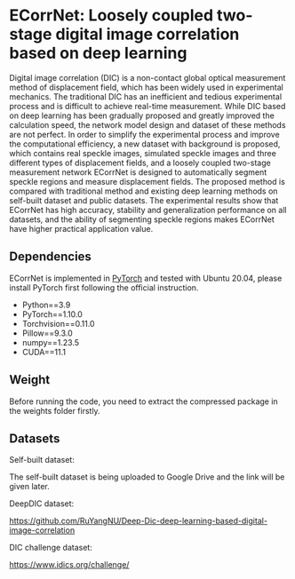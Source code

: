 # ECorrNet: Loosely coupled two-stage digital image correlation based on deep learning

Digital image correlation (DIC) is a non-contact global optical measurement method of displacement field, which has been widely used in experimental mechanics. The traditional DIC has an inefficient and tedious experimental process and is difficult to achieve real-time measurement. While DIC based on deep learning has been gradually proposed and greatly improved the calculation speed, the network model design and dataset of these methods are not perfect. In order to simplify the experimental process and improve the computational efficiency, a new dataset with background is proposed, which contains real speckle images, simulated speckle images and three different types of displacement fields, and a loosely coupled two-stage measurement network ECorrNet is designed to automatically segment speckle regions and measure displacement fields. The proposed method is compared with traditional method and existing deep learning methods on self-built dataset and public datasets. The experimental results show that ECorrNet has high accuracy, stability and generalization performance on all datasets, and the ability of segmenting speckle regions makes ECorrNet have higher practical application value.

## Dependencies

ECorrNet is implemented in [PyTorch](https://pytorch.org/) and tested with Ubuntu 20.04, please install PyTorch first following the official instruction.

- Python==3.9
- PyTorch==1.10.0
- Torchvision==0.11.0
- Pillow==9.3.0
- numpy==1.23.5
- CUDA==11.1

## Weight

Before running the code, you need to extract the compressed package in the weights folder firstly.

## Datasets

Self-built dataset:

The self-built dataset is being uploaded to Google Drive and the link will be given later.

DeepDIC dataset:

https://github.com/RuYangNU/Deep-Dic-deep-learning-based-digital-image-correlation

DIC challenge dataset:

https://www.idics.org/challenge/